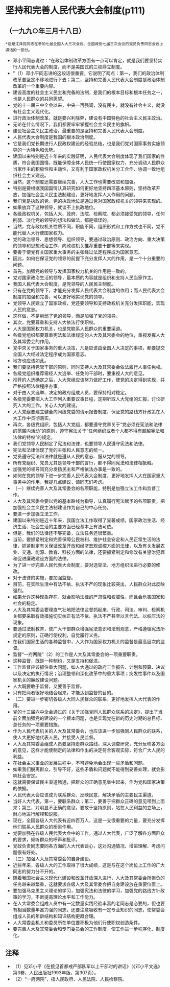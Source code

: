 # 坚持和完善人民代表大会制度(p111)

## （一九九○年三月十八日）

`*这是江泽民同志在参加七届全国人大三次会议、全国政协七届三次会议的党员负责同志会议上讲话的一部分`。
- 邓小平同志说过：“在政治体制改革方面有一点可以肯定，就是我们要坚持实行人民代表大会的制度，而不是美国式的三权鼎立制度。- ”（1）邓小平同志讲的这段话很重要，它说明了两点：第一，我们的政治体制改革要坚定不移地进行下去；第二，坚持和完善人民代表大会制度是政治体制改革的一个重要内容。- 建设高度的社会主义民主和完备的法制，是我们的根本目标和根本任务之一，也是人民群众的共同愿望。- 党的十一届三中全会以来，中央一再强调，没有民主，就没有社会主义，就没有社会主义现代化。- 进行政治体制改革，就是要兴利除弊，建设有中国特色的社会主义民主政治。- 无论在什么情况下，我们都要牢牢掌握社会主义民主的旗帜。- 建设社会主义民主政治，最重要的是坚持和完善人民代表大会制度。- 人民代表大会制度是我国的根本政治制度。- 它是我们党长期进行人民政权建设的经验总结，也是我们党对国家事务实施领导的一大特色和优势。- 建国以来特别是近十年来的实践证明，人民代表大会制度体现了我们国家的性质，符合我国国情，既能保障全体人民统一行使国家权力，充分调动人民群众当家作主的积极性和主动性，又有利于国家政权机关分工合作、协调一致地组织社会主义建设。- 当然，这个制度还需要继续完善，人大工作也需要改进和加强。- 特别是要根据我国国情认真研究如何更好地坚持四项基本原则，坚持改革开放，加强社会主义民主法制建设，更好地发挥人大作用的问题。- 我们党是执政的党，党的执政地位是通过党对国家政权机关的领导来实现的。- 如果放弃了这种领导，就谈不上执政地位。- 各级政权机关，包括人大、政府、法院、检察院，都必须接受党的领导，任何削弱、淡化党的领导的想法和做法，都是错误的。- 当然，党与政权机关性质不同，职能不同，组织形式和工作方式也不同，党不能代替人大行使国家权力。- 党的政治领导、思想领导、组织领导，要通过政治原则、政治方向、重大决策的领导和思想政治工作、向政权机关推荐重要干部等来实现。- 要善于使党有关国家重大事务的主张经过法定程序成为国家意志。- 因此，如何在保证党的领导的前提下充分发挥人大的作用，是一个十分重要的问题。- 首先，加强党的领导与发挥国家权力机关的作用是一致的。- 党对国家政治生活的领导，最本质的内容就是组织和支持人民当家作主。- 我国人民代表大会制度，是党领导的人民民主制度。- 只有在党的领导下，才能充分发挥人民代表大会制度的作用；而人民代表大会制度的加强和完善，可以更好地实现党的领导。- 党领导人民建立了国家政权，党还要领导和支持政权机关充分发挥职能，实现人民的意志。- 这样做，不是削弱了党的领导，而是加强了党的领导。- 其次，党要尊重和支持人大依法行使职权。- 人大是国家权力机关，也是党联系人民群众的重要渠道。- 各级党组织都要尊重宪法和法律规定的人大及其常委会的地位，重视发挥人大及其常委会的作用。- 党中央关于国家事务的重大决策，凡是应该由全国人大决定的事项，都要提交全国人大经过法定程序成为国家意志。- 地方也应该如此。- 我们要坚持党管干部的原则，同时支持人大及其常委会依法履行人事任免权。- 各级党组织推荐需经人大选举、任免的干部时，要重视人大的意见。- 推荐的人选确定之后，人大党组应该努力做好工作，使党的决定得到实现，并严格按照法律程序办事。- 对于由人大选举、决定的政府组成人员，要保持相对稳定。- 各级党委要把人大工作列入重要议事日程，定期听取人大党组的汇报，讨论研究人大的工作，关心人大的建设。- 人大党组要建立健全向同级党委的请示报告制度，保证党的路线方针政策在人大工作中贯彻落实。- 再次，各级党组织，包括人大党组，都要遵守党章关于“党必须在宪法和法律的范围内活动”的原则，遵守宪法关于“任何组织或者个人都不得有超越宪法和法律的特权”的规定。- 我们党领导人民制定了宪法和法律，也要领导人民遵守宪法和法律。- 宪法和法律体现了党的主张和人民意志的统一。- 党员遵守宪法和法律就是遵从人民的意志、服从党的领导。- 所有党组织、党员尤其是领导干部的言行，都不得同宪法和法律相抵触。- 加强党的领导同充分发扬民主和严格依法办事是一致的。- 如何在党的领导下进一步完善人民代表大会制度，更好地发挥人大在国家重大事务中的作用，我提几点建议，请同志们考虑。- （一）继续完善人大及其常委会的各项职能，特别是加强立法工作和监督工作。- 人大及其常委会要以党的基本路线为指导，认真履行宪法赋予的各项职责，把加强社会主义民主法制建设作为自己的中心任务。- 要进一步加强立法工作。- 建国以来特别是近十年来，我国立法工作取得了显著成绩，国家政治生活、经济生活、社会生活的主要方面已经基本上有法可依。- 但是，我们的法律还不够完备，立法任务还很繁重。- 当前，要抓紧制定和完善保障公民权利、维护社会安定和人民正常生活的法律，抓紧制定有关保证改革开放和经济宏观调控方面的法律，以及有关发展农业、交通、能源、教育、科技方面的法律，还要抓紧制定和修改有关惩治犯罪和促进廉政建设方面的法律。- 为了进一步完善人民代表大会制度，要对选举法、地方组织法进行必要的修改。- 对于法律的实施，要加强监督。- 目前，在实际生活中有法不依、执法不严的现象比较突出，人民群众对此反映强烈。- 如果允许这种现象存在，就会影响法律的严肃性和权威性，而且会危害国家和社会的稳定。- 人大及其常委会要理直气壮地把法律监督抓起来，行政、司法、审判、检察机关都要采取有效措施切实纠正有法不依、执法不严甚至以言代法、以权压法的现象。- 要通过法制教育，使广大干部群众增强宪法意识和法制观念，严格遵循宪法所规定的原则，正确行使权利，自觉履行义务。- 在我们国家生活的各种监督中，人大作为国家权力机关的监督是最高层次的监督。- 监督“一府两院”（2）的工作是人大及其常委会的一项重要职责。- 这种监督，既是一种制约，又是支持和促进。- 工作监督应该抓住重大问题，如人大通过的政府工作报告、计划和预算、决议以及决定的执行情况；治理整顿和深化改革中的重大事项；突发性事件以及国家机关的廉政建设问题。- 人大既要敢于监督，又要善于监督。- 只有把两者很好地结合起来，才能达到监督的目的。- （二）要进一步密切各级人大同人民群众的联系，更好地发挥人大代表的作用。- 党的十三届六中全会通过的《关于加强党同人民群众联系的决定》，提出了当前全面加强党的建设的一个根本问题，也是实现党在新的历史时期的总目标、总任务的一项重要措施。- 作为人民代表机关的人大及其常委会，也应该进一步加强同人民群众的联系，使人大更好地代表人民，并接受人民监督。- 人大及其常委会组成人员要坚持走群众路线，深入调查研究，充分反映各方面的意见，这样才能使制定的法律和作出的决定符合客观实际，符合广大人民的利益。- 在社会主义事业的发展进程中，不可避免地会出现一些矛盾和问题。- 如果我们脱离群众，引导不好，这些矛盾和问题就不能得到妥善处理，就会影响社会安定。- 这就需要保证民主渠道畅通，把群众的正确意见集中起来，作为党和国家决策的依据。- 人民代表大会应该成为联系群众、反映民意、解决矛盾的主要民主渠道。- 当好人大代表，第一，要联系群众；第二，要善于把群众正确的意见带到上面来；第三，对明显不正确的意见，要敢于坚持原则，站在人民利益的立场上，耐心地进行解释和说服。- 现在，全国各级人大代表有近四百万人，这是一支很重要的力量，要充分发挥他们联系人民群众的桥梁作用。- 党要加强在各级人民代表大会中的工作，通过人大代表，广泛了解各方面群众的要求，倾听群众的呼声和批评。- 党政负责同志要同各方面的人大代表谈心，这对沟通情况、增进理解、考虑问题很有好处。- （三）加强人大及其常委会的自身建设。- 近些年来，各级人大的工作取得了很大成绩，这是与在这个岗位上工作的广大同志的努力分不开的。- 随着我国社会主义现代化建设和改革开放深入进行，人大及其常委会所担负的任务越来越繁重，这就要求各级人大及其常委会把自身建设放在重要位置上。- 要加强马克思主义理论的学习，加强宪法和法律的学习，加强党的路线方针政策的学习，不断提高理论水平和工作能力。- 在人大常委会组成人员中有一定数量实践经验丰富的老同志是必要的，但也要有相当数量年富力强的同志，还要注意吸收有一定专业知识的同志，使常委会组成人员的年龄结构和知识结构更趋合理。- 人大常委会机关和委员所在单位要积极为他们行使职权创造条件。- 要完善人大及其常委会和专门委员会的工作制度，使工作进一步程序化、制度化。## 注释

- （1）见邓小平《在接见首都戒严部队军以上干部时的讲话》（《邓小平文选》第3卷，人民出版社1993年版，第307页）。- （2）“一府两院”，指人民政府、人民法院、人民检察院。 